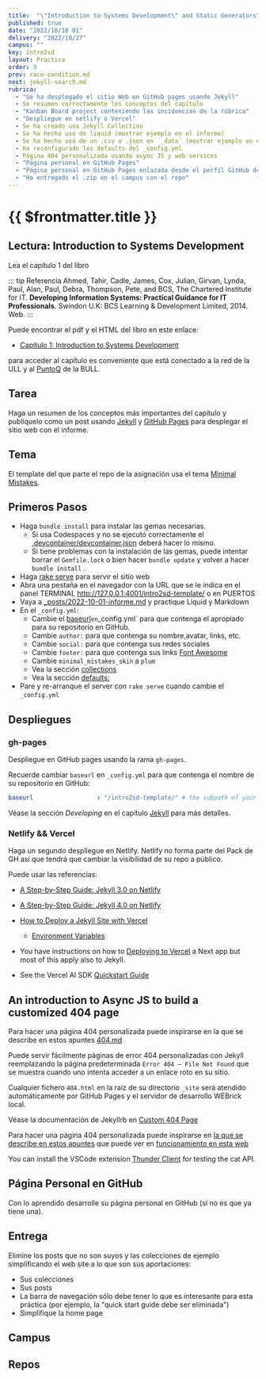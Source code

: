 ```yaml
---
title:  "\"Introduction to Systems Development\" and Static Generators"
published: true
date: "2022/10/10 01"
delivery: "2022/10/27"
campus: ""
key: intro2sd
layout: Practica
order: 9
prev: race-condition.md
next: jekyll-search.md
rubrica:
  - "Se ha desplegado el sitio Web en GitHub pages usando Jekyll"
  - Se resumen correctamente los conceptos del capítulo
  - "Kanban Board project conteniendo las incidencias de la rúbrica"
  - "Despliegue en netlify o Vercel"
  - Se ha creado una Jekyll Collection 
  - Se ha hecho uso de liquid (mostrar ejemplo en el informe)
  - Se ha hecho uso de un .csv o .json en `_data` (mostrar ejemplo en el informe)
  - Ha reconfigurado los defaults del _config.yml
  - Página 404 personalizada usando async JS y web services
  - "Página personal en GitHub Pages"
  - "Página personal en GitHub Pages enlazada desde el perfil GitHub del alumno"
  - "Ha entregado el .zip en el campus con el repo"
---
```


# {{ $frontmatter.title }}

## Lectura: Introduction to Systems Development

Lea el capítulo 1 del libro 

::: tip Referencia
Ahmed, Tahir, Cadle, James, Cox, Julian, Girvan, Lynda, Paul, Alan, Paul, Debra, Thompson, Pete, and BCS, The Chartered Institute for IT. **Developing Information Systems: Practical Guidance for IT Professionals**. Swindon U.K: BCS Learning & Development Limited, 2014. Web.
:::

Puede encontrar el pdf y el HTML del libro en este enlace:

* [Capítulo 1: Introduction to Systems Development](https://ebookcentral-proquest-com.accedys2.bbtk.ull.es/lib/bull-ebooks/detail.action?docID=1713962#) 

para acceder al capítulo es conveniente que está conectado a la red de la ULL y al [PuntoQ](https://www.ull.es/servicios/biblioteca/servicios/puntoq/) de la BULL.

## Tarea

Haga un resumen de los conceptos más importantes del capítulo y publíquelo como un post usando [Jekyll](/temas/web/jekyll) y [GitHub Pages](https://pages.github.com/) para desplegar el sitio web con el informe.

## Tema

El template del que parte el repo de la asignación usa el tema [Minimal Mistakes](https://mmistakes.github.io/minimal-mistakes/docs/quick-start-guide/).

## Primeros Pasos

- Haga `bundle install` para instalar las gemas necesarias. 
  - Si usa Codespaces y no se ejecutó correctamente el [.devcontainer/devcontainer.json](https://github.com/ULL-MII-SYTWS-2425/ull-mii-sytws-2425-intro2sd-intro2sd-template/blob/main/.devcontainer/devcontainer.json) deberá hacer lo mismo.
  - Si tiene problemas con la instalación de las gemas, puede intentar borrar el `Gemfile.lock` o bien hacer `bundle update` y volver a hacer `bundle install` .
- Haga [rake serve](https://github.com/ULL-MII-SYTWS-2425/ull-mii-sytws-2425-intro2sd-intro2sd-template/blob/main/Rakefile) para servir el sitio web
- Abra una pestaña en el navegador con la URL que se le indica en el panel TERMINAL http://127.0.0.1:4001/intro2sd-template/ o en PUERTOS
- Vaya a [_posts/2022-10-01-informe.md](https://github.com/ULL-MII-SYTWS-2425/ull-mii-sytws-2425-intro2sd-intro2sd-template/blob/main/_posts/2022-10-01-informe.md) y practique Liquid y Markdown
- En el `_config.yml`:
  - Cambie el [baseurl](/temas/web/jekyll.html#some-explanations)` en `_config.yml` para que contenga el apropiado para su repositorio en GitHub. 
  - Cambie `author:` para que contenga su nombre,avatar, links, etc.
  - Cambie `social:` para que contenga sus redes sociales
  - Cambie `footer:` para que contenga sus links [Font Awesome](https://fontawesome.com/v4/)
  - Cambie `minimal_mistakes_skin` a `plum`
  - Vea la sección [collections](https://jekyllrb.com/docs/collections/)
  - Vea la sección [defaults:](https://jekyllrb.com/docs/step-by-step/09-collections/#front-matter-defaults)
- Pare y re-arranque el server con `rake serve` cuando cambie el `_config.yml`


## Despliegues

### gh-pages 

Despliegue en GitHub pages usando la rama `gh-pages`.

Recuerde cambiar `baseurl` en `_config.yml` para que contenga el nombre de su repositorio en GitHub:

```yaml
baseurl                  : "/intro2sd-template/" # the subpath of your site, e.g. "/blog"
```

Véase la sección *Developing* en el capítulo [Jekyll](/temas/web/jekyll#developing) para más detalles.

### Netlify && Vercel

Haga un segundo despliegue en Netlify. Netlify no forma parte del Pack de GH así que tendrá que cambiar la visibilidad de su repo a público. 

Puede usar las referencias:

* [A Step-by-Step Guide: Jekyll 3.0 on Netlify](https://www.netlify.com/blog/2015/10/28/a-step-by-step-guide-jekyll-3.0-on-netlify/)
* [A Step-by-Step Guide: Jekyll 4.0 on Netlify](https://www.netlify.com/blog/2020/04/02/a-step-by-step-guide-jekyll-4.0-on-netlify/)

* [How to Deploy a Jekyll Site with Vercel](https://vercel.com/guides/deploying-jekyll-with-vercel) 
  * [Environment Variables](https://vercel.com/docs/concepts/projects/environment-variables?utm_source=next-site&utm_medium=docs&utm_campaign=next-website)
* You have instructions on how to [Deploying to Vercel](/nextjs/vercel-deployment) a Next app but most of this apply also to Jekyll.
* See the Vercel AI SDK [Quickstart Guide](https://sdk.vercel.ai/docs/getting-started)

## An introduction to Async JS to build a customized 404 page

Para hacer una página 404 personalizada puede inspirarse en la que se describe en estos apuntes [404.md](/temas/web/jekyll-404)
 
Puede servir fácilmente páginas de error 404 personalizadas con Jekyll  reemplazando la página predeterminada `Error 404 – File Not Found` que se muestra cuando uno intenta acceder a un enlace roto en su sitio. 

Cualquier fichero `404.html` en la raíz de su directorio `_site` será atendido automáticamente por GitHub Pages y el servidor de desarrollo WEBrick local.

Véase la documentación de Jekyllrb en [Custom 404 Page](https://jekyllrb.com/tutorials/custom-404-page/)

Para hacer una página 404 personalizada puede inspirarse en [la que se describe en estos apuntes](/temas/web/jekyll-404) que puede ver en [funcionamiento en esta web](https://ull-esit-dmsi.github.io/2032/10/31/leccion.html)

You can install the VSCode extension [Thunder Client](https://github.com/rangav/thunder-client-support) for testing the cat API.

## Página Personal en GitHub

Con lo aprendido desarrolle su página personal en GitHub (si no es que ya tiene una).

## Entrega 

Elimine los posts que no son suyos y las colecciones de ejemplo simplificando el web site a lo que son sus aportaciones:

* Sus colecciones
* Sus posts
* La barra de navegación sólo debe tener lo que es interesante para esta práctica (por ejemplo, la "quick start guide debe ser eliminada")
* Simplifique la home page

## Campus

<campus></campus>

## Repos

<repos></repos>